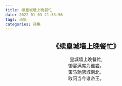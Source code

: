 ```yaml
---
title: 续皇城墙上晚餐忙
date: 2022-01-03 21:33:56
tags: 诗集
categories: 诗集
---
```

## <center>《续皇城墙上晚餐忙》</center>
<center>
皇城墙上晚餐忙, <br>
御宴满席为谁尝。<br>
策马驰骋城南北，<br>
敢问当今谁帝王。<br>
</center>
